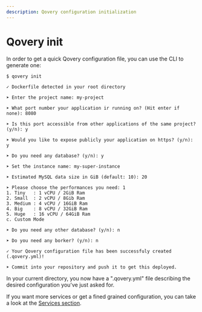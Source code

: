 ```yaml
---
description: Qovery configuration initialization
---
```


# Qovery init

In order to get a quick Qovery configuration file, you can use the CLI to generate one:

```text
$ qovery init

✓ Dockerfile detected in your root directory

➤ Enter the project name: my-project

➤ What port number your application ir running on? (Hit enter if none): 8080

➤ Is this port accessible from other applications of the same project? (y/n): y

➤ Would you like to expose publicly your application on https? (y/n): y

➤ Do you need any database? (y/n): y

➤ Set the instance name: my-super-instance

➤ Estimated MySQL data size in GiB (default: 10): 20

➤ Please choose the performances you need: 1
1. Tiny   : 1 vCPU / 2GiB Ram
2. Small  : 2 vCPU / 8Gib Ram
3. Medium : 4 vCPU / 16GiB Ram
4. Big    : 8 vCPU / 32GiB Ram
5. Huge   : 16 vCPU / 64GiB Ram
c. Custom Mode

➤ Do you need any other database? (y/n): n

➤ Do you need any borker? (y/n): n

✓ Your Qovery configuration file has been successfuly created (.qovery.yml)!

➤ Commit into your repository and push it to get this deployed.
```

In your current directory, you now have a ".qovery.yml" file describing the desired configuration you've just asked for.

If you want more services or get a fined grained configuration, you can take a look at the [Services section](../services/network/).



